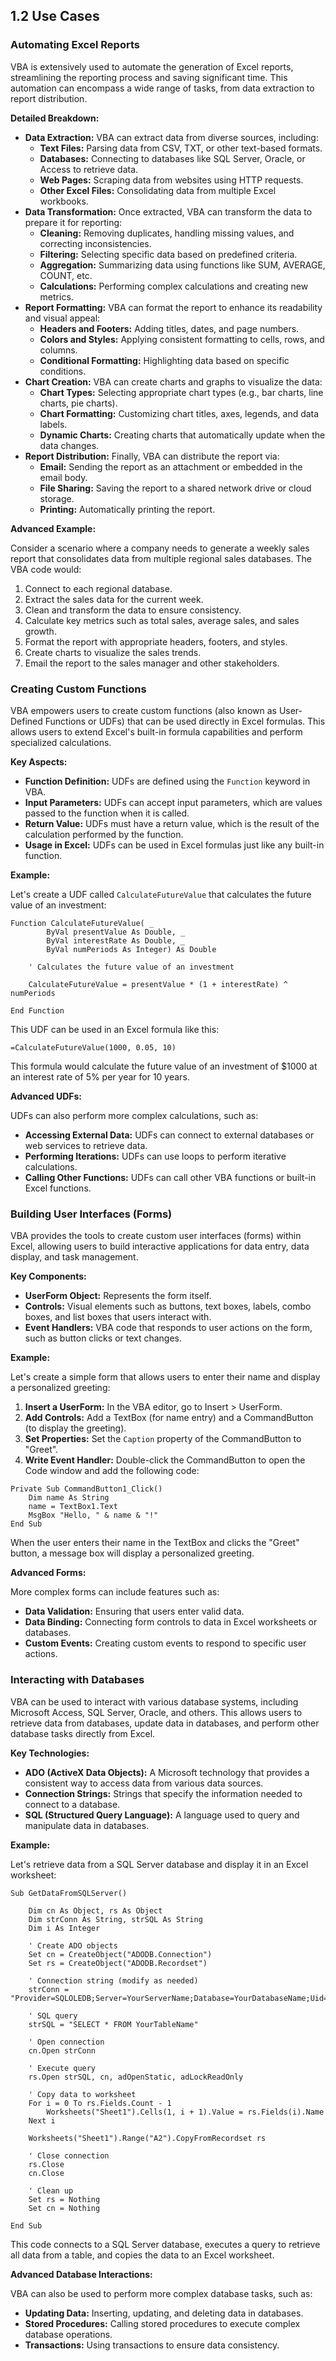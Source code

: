 ## 1.2 Use Cases

### Automating Excel Reports

VBA is extensively used to automate the generation of Excel reports, streamlining the reporting process and saving significant time. This automation can encompass a wide range of tasks, from data extraction to report distribution.

**Detailed Breakdown:**

-   **Data Extraction:** VBA can extract data from diverse sources, including:
    -   **Text Files:** Parsing data from CSV, TXT, or other text-based formats.
    -   **Databases:** Connecting to databases like SQL Server, Oracle, or Access to retrieve data.
    -   **Web Pages:** Scraping data from websites using HTTP requests.
    -   **Other Excel Files:** Consolidating data from multiple Excel workbooks.
-   **Data Transformation:** Once extracted, VBA can transform the data to prepare it for reporting:
    -   **Cleaning:** Removing duplicates, handling missing values, and correcting inconsistencies.
    -   **Filtering:** Selecting specific data based on predefined criteria.
    -   **Aggregation:** Summarizing data using functions like SUM, AVERAGE, COUNT, etc.
    -   **Calculations:** Performing complex calculations and creating new metrics.
-   **Report Formatting:** VBA can format the report to enhance its readability and visual appeal:
    -   **Headers and Footers:** Adding titles, dates, and page numbers.
    -   **Colors and Styles:** Applying consistent formatting to cells, rows, and columns.
    -   **Conditional Formatting:** Highlighting data based on specific conditions.
-   **Chart Creation:** VBA can create charts and graphs to visualize the data:
    -   **Chart Types:** Selecting appropriate chart types (e.g., bar charts, line charts, pie charts).
    -   **Chart Formatting:** Customizing chart titles, axes, legends, and data labels.
    -   **Dynamic Charts:** Creating charts that automatically update when the data changes.
-   **Report Distribution:** Finally, VBA can distribute the report via:
    -   **Email:** Sending the report as an attachment or embedded in the email body.
    -   **File Sharing:** Saving the report to a shared network drive or cloud storage.
    -   **Printing:** Automatically printing the report.

**Advanced Example:**

Consider a scenario where a company needs to generate a weekly sales report that consolidates data from multiple regional sales databases. The VBA code would:

1.  Connect to each regional database.
2.  Extract the sales data for the current week.
3.  Clean and transform the data to ensure consistency.
4.  Calculate key metrics such as total sales, average sales, and sales growth.
5.  Format the report with appropriate headers, footers, and styles.
6.  Create charts to visualize the sales trends.
7.  Email the report to the sales manager and other stakeholders.

### Creating Custom Functions

VBA empowers users to create custom functions (also known as User-Defined Functions or UDFs) that can be used directly in Excel formulas. This allows users to extend Excel's built-in formula capabilities and perform specialized calculations.

**Key Aspects:**

-   **Function Definition:** UDFs are defined using the `Function` keyword in VBA.
-   **Input Parameters:** UDFs can accept input parameters, which are values passed to the function when it is called.
-   **Return Value:** UDFs must have a return value, which is the result of the calculation performed by the function.
-   **Usage in Excel:** UDFs can be used in Excel formulas just like any built-in function.

**Example:**

Let's create a UDF called `CalculateFutureValue` that calculates the future value of an investment:

```vba
Function CalculateFutureValue( _
        ByVal presentValue As Double, _
        ByVal interestRate As Double, _
        ByVal numPeriods As Integer) As Double

    ' Calculates the future value of an investment

    CalculateFutureValue = presentValue * (1 + interestRate) ^ numPeriods

End Function
```

This UDF can be used in an Excel formula like this:

`=CalculateFutureValue(1000, 0.05, 10)`

This formula would calculate the future value of an investment of $1000 at an interest rate of 5% per year for 10 years.

**Advanced UDFs:**

UDFs can also perform more complex calculations, such as:

-   **Accessing External Data:** UDFs can connect to external databases or web services to retrieve data.
-   **Performing Iterations:** UDFs can use loops to perform iterative calculations.
-   **Calling Other Functions:** UDFs can call other VBA functions or built-in Excel functions.

### Building User Interfaces (Forms)

VBA provides the tools to create custom user interfaces (forms) within Excel, allowing users to build interactive applications for data entry, data display, and task management.

**Key Components:**

-   **UserForm Object:** Represents the form itself.
-   **Controls:** Visual elements such as buttons, text boxes, labels, combo boxes, and list boxes that users interact with.
-   **Event Handlers:** VBA code that responds to user actions on the form, such as button clicks or text changes.

**Example:**

Let's create a simple form that allows users to enter their name and display a personalized greeting:

1.  **Insert a UserForm:** In the VBA editor, go to Insert > UserForm.
2.  **Add Controls:** Add a TextBox (for name entry) and a CommandButton (to display the greeting).
3.  **Set Properties:** Set the `Caption` property of the CommandButton to "Greet".
4.  **Write Event Handler:** Double-click the CommandButton to open the Code window and add the following code:

```vba
Private Sub CommandButton1_Click()
    Dim name As String
    name = TextBox1.Text
    MsgBox "Hello, " & name & "!"
End Sub
```

When the user enters their name in the TextBox and clicks the "Greet" button, a message box will display a personalized greeting.

**Advanced Forms:**

More complex forms can include features such as:

-   **Data Validation:** Ensuring that users enter valid data.
-   **Data Binding:** Connecting form controls to data in Excel worksheets or databases.
-   **Custom Events:** Creating custom events to respond to specific user actions.

### Interacting with Databases

VBA can be used to interact with various database systems, including Microsoft Access, SQL Server, Oracle, and others. This allows users to retrieve data from databases, update data in databases, and perform other database tasks directly from Excel.

**Key Technologies:**

-   **ADO (ActiveX Data Objects):** A Microsoft technology that provides a consistent way to access data from various data sources.
-   **Connection Strings:** Strings that specify the information needed to connect to a database.
-   **SQL (Structured Query Language):** A language used to query and manipulate data in databases.

**Example:**

Let's retrieve data from a SQL Server database and display it in an Excel worksheet:

```vba
Sub GetDataFromSQLServer()

    Dim cn As Object, rs As Object
    Dim strConn As String, strSQL As String
    Dim i As Integer

    ' Create ADO objects
    Set cn = CreateObject("ADODB.Connection")
    Set rs = CreateObject("ADODB.Recordset")

    ' Connection string (modify as needed)
    strConn = "Provider=SQLOLEDB;Server=YourServerName;Database=YourDatabaseName;Uid=YourUsername;Pwd=YourPassword;"

    ' SQL query
    strSQL = "SELECT * FROM YourTableName"

    ' Open connection
    cn.Open strConn

    ' Execute query
    rs.Open strSQL, cn, adOpenStatic, adLockReadOnly

    ' Copy data to worksheet
    For i = 0 To rs.Fields.Count - 1
        Worksheets("Sheet1").Cells(1, i + 1).Value = rs.Fields(i).Name
    Next i

    Worksheets("Sheet1").Range("A2").CopyFromRecordset rs

    ' Close connection
    rs.Close
    cn.Close

    ' Clean up
    Set rs = Nothing
    Set cn = Nothing

End Sub
```

This code connects to a SQL Server database, executes a query to retrieve all data from a table, and copies the data to an Excel worksheet.

**Advanced Database Interactions:**

VBA can also be used to perform more complex database tasks, such as:

-   **Updating Data:** Inserting, updating, and deleting data in databases.
-   **Stored Procedures:** Calling stored procedures to execute complex database operations.
-   **Transactions:** Using transactions to ensure data consistency.

